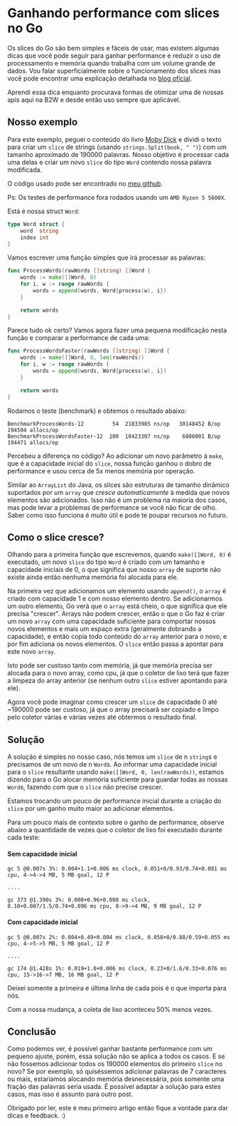 # Ganhando performance com slices no Go

Os slices do Go são bem simples e fáceis de usar, mas existem algumas dicas que você pode seguir para ganhar performance e reduzir o uso de processamento e memória quando trabalha com um volume grande de dados. Vou falar superficialmente sobre o funcionamento dos slices mas você pode encontrar uma explicação detalhada no [blog oficial](https://blog.golang.org/slices-intro).

Aprendi essa dica enquanto procurava formas de otimizar uma de nossas apis aqui na B2W e desde então uso sempre que aplicável.

## Nosso exemplo

Para este exemplo, peguei o conteúdo do livro [Moby Dick](https://github.com/GITenberg/Moby-Dick--Or-The-Whale_2701) e dividi o texto para criar um `slice` de strings (usando `strings.Split(book, " ")`) com um tamanho aproximado de 190000 palavras. Nosso objetivo é processar cada uma delas e criar um novo `slice` do tipo `Word` contendo nossa palavra modificada.


O código usado pode ser encontrado no [meu github](https://github.com/dubonzi/blog/tree/main/slice-performance).

Ps: Os testes de performance fora rodados usando um `AMD Ryzen 5 5600X`.

Está é nossa struct `Word`:

```go
type Word struct {
	word  string
	index int
}
```

Vamos escrever uma função simples que irá processar as palavras:

```go
func ProcessWords(rawWords []string) []Word {
	words := make([]Word, 0)
	for i, w := range rawWords {
		words = append(words, Word{process(w), i})
	}

	return words
}
```
Parece tudo ok certo? Vamos agora fazer uma pequena modificação nesta função e comparar a performance de cada uma:

```go
func ProcessWordsFaster(rawWords []string) []Word {
	words := make([]Word, 0, len(rawWords))
	for i, w := range rawWords {
		words = append(words, Word{process(w), i})
	}

	return words
}
```

Rodamos o teste (benchmark) e obtemos o resultado abaixo:

```shell
BenchmarkProcessWords-12         54  21833985 ns/op   30148452 B/op  194504 allocs/op
BenchmarkProcessWordsFaster-12  100  10423307 ns/op    6086001 B/op  194471 allocs/op
```

Percebeu a diferença no código? Ao adicionar um novo parâmetro à `make`, que é a capacidade inicial do `slice`, nossa função ganhou o dobro de performance e usou cerca de 5x menos memória por operação.

Similar ao `ArrayList` do Java, os slices são estruturas de tamanho dinâmico suportados por um `array` que *cresce automaticamente* à medida que novos elementos são adicionados. Isso não é um problema na maioria dos casos, mas pode levar a problemas de performance se você não ficar de olho. Saber como isso funciona é muito útil e pode te poupar recursos no futuro.

## Como o slice cresce?

Olhando para a primeira função que escrevemos, quando `make([]Word, 0)` é executado, um novo `slice` do tipo `Word` é criado com um tamanho e capacidade iniciais de 0, o que significa que nosso `array` de suporte não existe ainda então nenhuma memória foi alocada para ele.

Na primeira vez que adicionamos um elemento usando `append()`, o `array` é criado com capacidade 1 e com nosso elemento dentro. Se adicionarmos um outro elemento, Go verá que o `array` está cheio, o que significa que ele precisa "crescer". Arrays não podem crescer, então o que o Go faz é criar um novo `array` com uma capacidade suficiente para comportar nossos novos elementos e mais um espaço extra (geralmente dobrando a capacidade), e então copia todo conteúdo do `array` anterior para o novo, e por fim adiciona os novos elementos. O `slice` então passa a apontar para este novo `array`.

Isto pode ser custoso tanto com memória, já que memória precisa ser alocada para o novo array, como cpu, já que o coletor de lixo terá que fazer a limpeza do array anterior (se nenhum outro `slice` estiver apontando para ele).

Agora você pode imaginar como crescer um `slice` de capacidade 0 até ~190000 pode ser custoso, já que o array precisará ser copiado e limpo pelo coletor várias e várias vezes até obtermos o resultado final.

## Solução

A solução é simples no nosso caso, nós temos um `slice` de n `string`s e precisamos de um novo de n `Word`s. Ao informar uma capacidade inicial para o `slice` resultante usando `make([]Word, 0, len(rawWords))`, estamos dizendo para o Go alocar memória suficiente para guardar todas as nossas `Word`s, fazendo com que o `slice` não precise crescer.

Estamos trocando um pouco de performance inicial durante a criação do `slice` por um ganho muito maior ao adicionar elementos.

Para um pouco mais de contexto sobre o ganho de performance, observe abaixo a quantidade de vezes que o coletor de lixo foi executado durante cada teste:

#### Sem capacidade inicial

```
gc 5 @0.007s 3%: 0.004+1.1+0.006 ms clock, 0.051+0/0.93/0.74+0.081 ms cpu, 4->4->4 MB, 5 MB goal, 12 P

....

gc 373 @1.390s 3%: 0.008+0.96+0.008 ms clock, 0.10+0.007/1.5/0.74+0.096 ms cpu, 8->9->4 MB, 9 MB goal, 12 P

```

#### Com capacidade inicial

```
gc 5 @0.007s 2%: 0.004+0.49+0.004 ms clock, 0.058+0/0.88/0.59+0.055 ms cpu, 4->5->5 MB, 5 MB goal, 12 P

....

gc 174 @1.428s 1%: 0.019+1.0+0.006 ms clock, 0.23+0/1.6/0.33+0.076 ms cpu, 15->16->7 MB, 16 MB goal, 12 P

```

Deixei somente a primeira e última linha de cada pois é o que importa para nós.

Com a nossa mudança, a coleta de lixo aconteceu 50% menos vezes.

## Conclusão

Como podemos ver, é possível ganhar bastante performance com um pequeno ajuste, porém, essa solução não se aplica a todos os casos. E se não fossemos adicionar todos os 190000 elementos do primeiro `slice` no novo? Se por exemplo, só quiséssemos adicionar palavras de 7 caracteres ou mais, estaríamos alocando memória desnecessária, pois somente uma fração das palavras seria usada. É possível adaptar a solução para estes casos, mas isso é assunto para outro post.

Obrigado por ler, este é meu primeiro artigo então fique a vontade para dar dicas e feedback. :)

